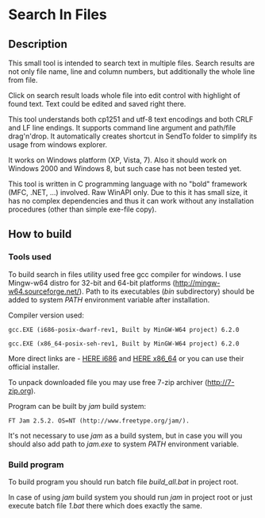 # Search In Files

## Description

This small tool is intended to search text in multiple files.
Search results are not only file name, line and column numbers,
but additionally the whole line from file.

Click on search result loads whole file into edit control with highlight
of found text.
Text could be edited and saved right there.

This tool understands both cp1251 and utf-8 text encodings and
both CRLF and LF line endings.
It supports command line argument and path/file drag'n'drop.
It automatically creates shortcut in SendTo folder to simplify
its usage from windows explorer.

It works on Windows platform (XP, Vista, 7).
Also it should work on Windows 2000 and Windows 8, but such case
has not been tested yet.

This tool is written in C programming language with no "bold"
framework (MFC, .NET, ...) involved. Raw WinAPI only.
Due to this it has small size, it has no complex dependencies and thus it can work
without any installation procedures (other than simple exe-file copy).


## How to build

### Tools used

To build search in files utility used free gcc compiler for windows.
I use Mingw-w64 distro for 32-bit and 64-bit platforms
(http://mingw-w64.sourceforge.net/). Path to its executables (*bin*
subdirectory) should be added to system *PATH* environment variable
after installation.

Compiler version used:

    gcc.EXE (i686-posix-dwarf-rev1, Built by MinGW-W64 project) 6.2.0

    gcc.EXE (x86_64-posix-seh-rev1, Built by MinGW-W64 project) 6.2.0

More direct links are -
[HERE i686](http://sourceforge.net/projects/mingw-w64/files/Toolchains%20targetting%20Win32/Personal%20Builds/mingw-builds/6.2.0/threads-posix/dwarf/)
and 
[HERE x86_64](http://sourceforge.net/projects/mingw-w64/files/Toolchains%20targetting%20Win64/Personal%20Builds/mingw-builds/6.2.0/threads-posix/seh/)
or you can use their official installer.

To unpack downloaded file you may use free 7-zip archiver (http://7-zip.org).

Program can be built by *jam* build system:

    FT Jam 2.5.2. OS=NT (http://www.freetype.org/jam/).

It's not necessary to use *jam* as a build system, but in case you will
you should also add path to *jam.exe* to system *PATH* environment variable.

### Build program

To build program you should run batch file
*build_all.bat* in project root.

In case of using *jam* build system you should run *jam* in project root
or just execute batch file *1.bat* there which does exactly the same.
